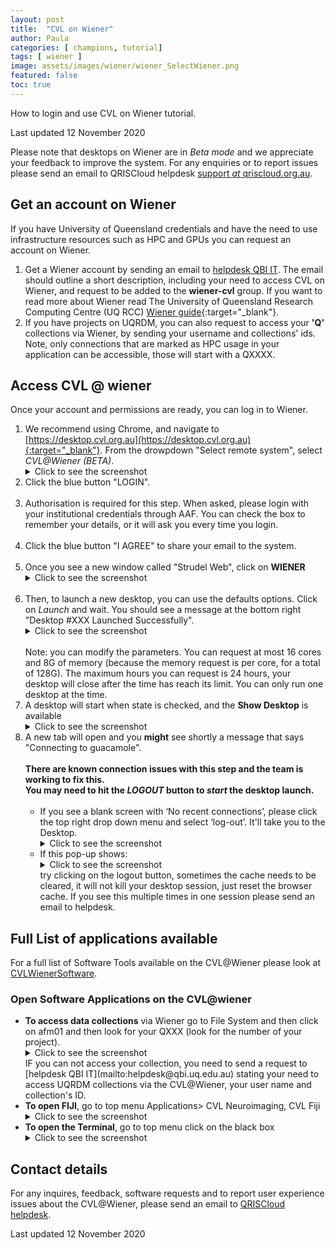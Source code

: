 ```yaml
---
layout: post
title:  "CVL on Wiener"
author: Paula
categories: [ champions, tutorial]
tags: [ wiener ]
image: assets/images/wiener/wiener_SelectWiener.png
featured: false
toc: true
---
```


How to login and use CVL on Wiener tutorial.

Last updated 12 November 2020

Please note that desktops on Wiener are in *Beta mode* and we appreciate your feedback to improve the system. For any enquiries or to report issues please send an email to QRISCloud helpdesk [support *at*  qriscloud.org.au](mailto:support@qriscloud.org.au).

## Get an account on Wiener
If you have University of Queensland credentials and have the need to use infrastructure resources such as HPC and GPUs you can request an account on Wiener.

1. Get a Wiener account by sending an email to [helpdesk QBI IT](mailto:helpdesk@qbi.uq.edu.au). The email should outline a short description, including your need to access CVL on Wiener, and request to be added to the **wiener-cvl** group.
    If you want to read more about Wiener read The University of Queensland Research Computing Centre (UQ RCC) [Wiener guide](https://rcc.uq.edu.au/wiener){:target="_blank"}.
2. If you have projects on UQRDM, you can also request to access your **'Q'** collections via Wiener, by sending your username and collections' ids. Note, only connections that are marked as HPC usage in your application can be accessible, those will start with a QXXXX.

## Access CVL @ wiener

Once your account and permissions are ready, you can log in to Wiener.

1. We recommend using Chrome, and navigate to [https://desktop.cvl.org.au](https://desktop.cvl.org.au){:target="_blank"}. From the drowpdown "Select remote system", select *CVL@Wiener (BETA)*.
   <details>
      <summary>Click to see the screenshot</summary>
      <img src="../assets/images/wiener/wiener_SelectWiener.png" alt="Select Wiener">
   </details>
1. Click the blue button "LOGIN".<br><br>
1. Authorisation is required for this step. When asked, please login with your institutional credentials through AAF. You can check the box to remember your details, or it will ask you every time you login.<br><br>
1. Click the blue button "I AGREE" to share your email to the system.<br><br>
1. Once you see a new window called "Strudel Web", click on **WIENER**
    <details>
       <summary>Click to see the screenshot</summary>
       <img src="../assets/images/wiener/wiener_ClickWieneronStrudel.png" alt="Click Wiener on Strudel">
    </details><br>
1. Then, to launch a new desktop, you can use the defaults options. Click on *Launch* and wait. You should see a message at the bottom right "Desktop #XXX Launched Successfully".
    <details>
      <summary>Click to see the screenshot</summary>
      <img src="../assets/images/wiener/wiener_LaunchDesktop.png" alt="Launch Desktop">
    </details><br>
    Note: you can modify the parameters. You can request at most 16 cores and 8G of memory (because the memory request is per core, for a total of 128G). The maximum hours you can request is 24 hours, your desktop will close after the time has reach its limit. You can only run one desktop at the time.<br>
1. A desktop will start when state is checked, and the **Show Desktop** is available
   <details>
     <summary>Click to see the screenshot</summary>
     <img src="../assets/images/wiener/wiener_ShowDesktop.png" alt="Show Desktop">
   </details>
1. A new tab will open and you **might** see shortly a message that says "Connecting to guacamole".<br><br>
    **There are known connection issues with this step and the team is working to fix this.**  
    **You may need to hit the *LOGOUT* button to *start* the desktop launch.**<br>
    <br>
      - If you see a blank screen with ‘No recent connections’, please click the top right drop down menu and  select ‘log-out’. It'll take you to the Desktop.
        <details>
        <summary>Click to see the screenshot</summary>
        <img src="../assets/images/wiener/wiener_norecentconnections.png" alt="ConnectionError">
           </details>
      - If this pop-up shows:
        <details>
        <summary>Click to see the screenshot</summary>
        <img src="../assets/images/wiener/wiener_ConnectionError.png" alt="ConnectionError">
        </details>
        try clicking on the logout button, sometimes the cache needs to be cleared, it will not kill your desktop session, just reset the browser cache. If you see this multiple times in one session please send an email to helpdesk.<br>       


## Full List of applications available
For a full list of Software Tools available on the CVL@Wiener please look at [CVLWienerSoftware](../CVLWienerSoftware).

### Open Software Applications on the CVL@wiener

- **To access data collections** via Wiener go to File System and then click on afm01 and then look for your QXXX (look for the number of your project).
  <details>
    <summary>Click to see the screenshot</summary>
    <img src="../assets/images/wiener/wiener_FileSystem.png" alt="File System">
  </details>
  IF you can not access your collection, you need to send a request to [helpdesk QBI IT](mailto:helpdesk@qbi.uq.edu.au) stating your need to access UQRDM collections via the CVL@Wiener, your user name and collection's ID.
- **To open FIJI**, go to top menu Applications> CVL Neuroimaging, CVL Fiji
    <details>
      <summary>Click to see the screenshot</summary>
      <img src="../assets/images/wiener/wiener_FIJI-menu.png" alt="FIJI-menu">
      <br/>
      <img src="../assets/images/wiener/wiener_FIJI-Open.png" alt="FIJI-Open">
    </details>
- **To open the Terminal**, go to top menu click on the black box
    <details>
      <summary>Click to see the screenshot</summary>
      <img src="../assets/images/wiener/wiener_openterminal.png" alt="open terminal">
    </details>


## Contact details
For any inquires, feedback, software requests and to report user experience issues about the CVL@Wiener, please send an email to [QRISCloud helpdesk](mailto:support@qriscloud.org.au).



Last updated 12 November 2020
